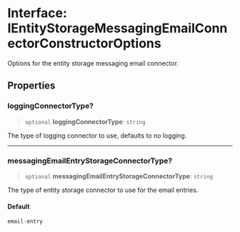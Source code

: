 # Interface: IEntityStorageMessagingEmailConnectorConstructorOptions

Options for the entity storage messaging email connector.

## Properties

### loggingConnectorType?

> `optional` **loggingConnectorType**: `string`

The type of logging connector to use, defaults to no logging.

***

### messagingEmailEntryStorageConnectorType?

> `optional` **messagingEmailEntryStorageConnectorType**: `string`

The type of entity storage connector to use for the email entries.

#### Default

```ts
email-entry
```
